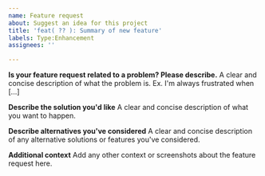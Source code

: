 ```yaml
---
name: Feature request
about: Suggest an idea for this project
title: 'feat( ?? ): Summary of new feature'
labels: Type:Enhancement
assignees: ''

---
```


<!--

Replace `feat` in title summary with any of the following:
* feat
* perf
* refactor
* docs

-->

**Is your feature request related to a problem? Please describe.**
A clear and concise description of what the problem is. Ex. I'm always frustrated when [...]

**Describe the solution you'd like**
A clear and concise description of what you want to happen.

**Describe alternatives you've considered**
A clear and concise description of any alternative solutions or features you've considered.

**Additional context**
Add any other context or screenshots about the feature request here.
